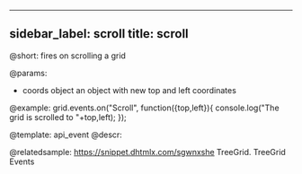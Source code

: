 
---
sidebar_label: scroll
title: scroll
---          

@short:
fires on scrolling a grid

@params:
- coords	object		an object with new top and left coordinates


@example:
grid.events.on("Scroll", function({top,left}){
    console.log("The grid is scrolled to "+top,left);
});


@template: api_event
@descr:

@relatedsample: https://snippet.dhtmlx.com/sgwnxshe	TreeGrid. TreeGrid Events

